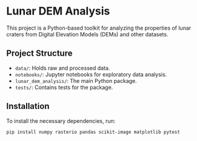 # Lunar DEM Analysis

This project is a Python-based toolkit for analyzing the properties of lunar craters from Digital Elevation Models (DEMs) and other datasets.

## Project Structure

- `data/`: Holds raw and processed data.
- `notebooks/`: Jupyter notebooks for exploratory data analysis.
- `lunar_dem_analysis/`: The main Python package.
- `tests/`: Contains tests for the package.

## Installation

To install the necessary dependencies, run:
```bash
pip install numpy rasterio pandas scikit-image matplotlib pytest
```